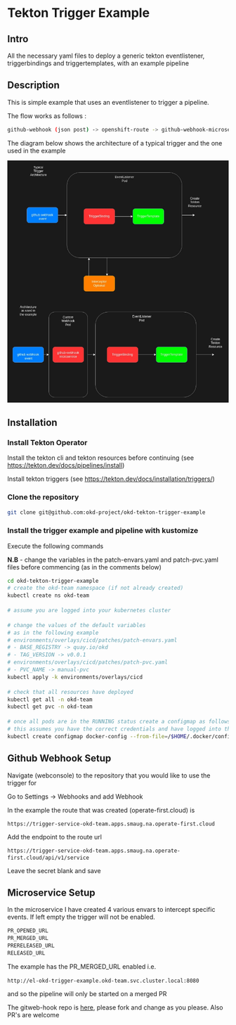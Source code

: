 # Tekton Trigger Example

## Intro

All the necessary yaml files to deploy a generic tekton eventlistener, triggerbindings and triggertemplates, with an example pipeline

## Description

This is simple example that uses an eventlistener to trigger a pipeline.

The flow works as follows :

```bash
github-webhook (json post) -> openshift-route -> github-webhook-microservice -> eventlistener (pod) -> triggerbinding -> triggertemplate


```

The diagram below shows the architecture of a typical trigger and the one used in the example

![architecture overview](./images/Tekton-Trigger.jpg)

## Installation

### Install Tekton Operator

Install the tekton cli and tekton resources before continuing (see https://tekton.dev/docs/pipelines/install)

Install tekton triggers (see https://tekton.dev/docs/installation/triggers/)

### Clone the repository

```bash
git clone git@github.com:okd-project/okd-tekton-trigger-example
```

### Install the trigger example and pipeline with kustomize

Execute the following commands 

**N.B** - change the variables in the patch-envars.yaml and patch-pvc.yaml files before commencing (as in the comments below)

```bash
cd okd-tekton-trigger-example
# create the okd-team namespace (if not already created)
kubectl create ns okd-team

# assume you are logged into your kubernetes cluster

# change the values of the default variables 
# as in the following example
# environments/overlays/cicd/patches/patch-envars.yaml
# - BASE_REGISTRY -> quay.io/okd 
# - TAG_VERSION -> v0.0.1 
# environments/overlays/cicd/patches/patch-pvc.yaml
# - PVC_NAME -> manual-pvc 
kubectl apply -k environments/overlays/cicd

# check that all resources have deployed
kubectl get all -n okd-team
kubectl get pvc -n okd-team

# once all pods are in the RUNNING status create a configmap as follows
# this assumes you have the correct credentials and have logged into the registry to push images to
kubectl create configmap docker-config --from-file=/$HOME/.docker/config.json -n okd-team
```

## Github Webhook Setup


Navigate (webconsole) to the repository that you would like to use the trigger for

Go to Settings -> Webhooks and add Webhook

In the example the route that was created (operate-first.cloud) is 
```	
https://trigger-service-okd-team.apps.smaug.na.operate-first.cloud
```

Add the endpoint to the route url 
```
https://trigger-service-okd-team.apps.smaug.na.operate-first.cloud/api/v1/service
```

Leave the secret blank and save


## Microservice Setup

In the microservice I have created 4 various envars to intercept specific events.
If left empty the trigger will not be enabled. 

```bash
PR_OPENED_URL
PR_MERGED_URL
PRERELEASED_URL
RELEASED_URL
```

The example has the PR_MERGED_URL enabled i.e.

```http://el-okd-trigger-example.okd-team.svc.cluster.local:8080``` 

and so the pipeline will only be started on a merged PR

The gitweb-hook repo is [here](https://github.com/luigizuccarelli/golang-gitwebhook-service),
please fork and change as you please. Also PR's are welcome
